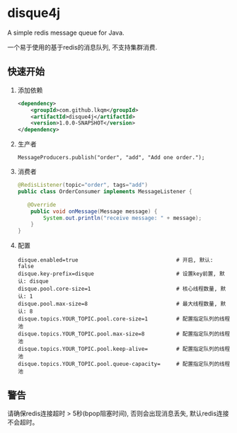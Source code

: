 # disque4j
A simple redis message queue for Java.

一个易于使用的基于redis的消息队列, 不支持集群消费.

## 快速开始
1. 添加依赖
    ```xml
    <dependency>
        <groupId>com.github.lkqm</groupId>
        <artifactId>disque4j</artifactId>
        <version>1.0.0-SNAPSHOT</version>
    </dependency>
    ```

2. 生产者
   ```
   MessageProducers.publish("order", "add", "Add one order.");
   ```

3. 消费者
    ```java
    @RedisListener(topic="order", tags="add")
    public class OrderConsumer implements MessageListener {
        
       @Override
        public void onMessage(Message message) {
            System.out.println("receive message: " + message);
        }
    }
    ```

4. 配置
    ```properties
   disque.enabled=true                               # 开启, 默认: false
   disque.key-prefix=disque                          # 设置key前置, 默认: disque
   disque.pool.core-size=1                           # 核心线程数量, 默认: 1
   disque.pool.max-size=8                            # 最大线程数量, 默认: 8
   disque.topics.YOUR_TOPIC.pool.core-size=1         # 配置指定队列的线程池
   disque.topics.YOUR_TOPIC.pool.max-size=8          # 配置指定队列的线程池
   disque.topics.YOUR_TOPIC.pool.keep-alive=         # 配置指定队列的线程池
   disque.topics.YOUR_TOPIC.pool.queue-capacity=     # 配置指定队列的线程池
    ```

## 警告
请确保redis连接超时 > 5秒(bpop阻塞时间), 否则会出现消息丢失, 默认redis连接不会超时。

